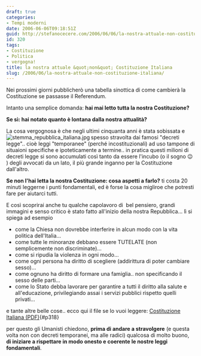 ```yaml
---
draft: true
categories:
- Tempi moderni
date: 2006-06-06T09:18:51Z
guid: http://stefanocecere.com/2006/06/06/la-nostra-attuale-non-costituzione-italiana/
id: 320
tags:
- Costituzione
- Politica
- vergogna!
title: la nostra attuale &quot;non&quot; Costituzione Italiana
slug: /2006/06/la-nostra-attuale-non-costituzione-italiana/
---
```


Nei prossimi giorni pubblicherò una tabella sinottica di come cambierà la Costituzione se passasse il Referendum.

Intanto una semplice domanda: **hai mai letto tutta la nostra Costituzione?**

**Se sì: hai notato quanto è lontana dalla nostra attualità?**
  
La cosa vergognosa è che negli ultimi cinquanta anni è stata sobissata e spesso stravolta dai famosi <img align="left" alt="stemma_repubblica_italiana.jpg" id="image319" title="stemma_repubblica_italiana.jpg" src="http://stefanocecere.com/wp-content/uploads/sites/3/2006/06/stemma_repubblica_italiana.jpg" />"decreti legge".. cioè leggi "temporanee" (perché incostituzionali) ad uso tampone di situaioni specifiche e ipoteticamente a termine.. in pratica questi milioni di decreti legge si sono accumulati così tanto da essere l'incubo (o il sogno 😉 ) degli avvocati da un lato, il più grande inganno per la Costituzione dall'altro.
  
**Se non l'hai letta la nostra Costituzione: cosa aspetti a farlo?** ti costa 20 minuti leggerne i punti fondamentali, ed è forse la cosa migliroe che potresti fare per aiutarci tutti.
  
E così scoprirai anche tu qualche capolavoro di  bel pensiero, grandi immagini e senso critico è stato fatto all'inizio della nostra Repubblica… lì si spiega ad esempio

- come la Chiesa non dovrebbe interferire in alcun modo con la vita politica dell'Italia…
- come tutte le minoranze debbano essere TUTELATE (non semplicemente non discriminate)…
- come si ripudia la violenza in ogni modo…
- come ogni persona ha diritto di scegliere (addirittura di poter cambiare sesso)…
- come ognuno ha diritto di formare una famiglia.. non specificando il sesso delle parti…
- come lo Stato debba lavorare per garantire a tutti il diritto alla salute e all'educazione, privilegiando assai i servizi pubblici rispetto quelli privati…

e tante altre belle cose.. ecco qui il file se lo vuoi leggere: [Costituzione Italiana (PDF)](http://stefanocecere.com/wp-content/uploads/sites/3/2006/06/costituzione_italiana.pdf){#p318}

per questo gli Umanisti chiedono, **prima di andare a stravolgere** (e questa volta non con decreti temporanei, ma alle radici) qualcosa di molto buono, **di iniziare a rispettare in modo onesto e coerente le nostre leggi fondamentali**.
